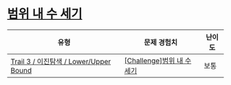 # [범위 내 수 세기](https://en.codetree.ai/trails/complete/curated-cards/challenge-lower-upper-range)

|유형|문제 경험치|난이도|
|---|---|---|
|[Trail 3 / 이진탐색 / Lower/Upper Bound](https://www.codetree.ai/trail-info/novice-high/)|[[Challenge]범위 내 수 세기](https://www.codetree.ai/trails/complete/curated-cards/challenge-lower-upper-range/)|보통|

